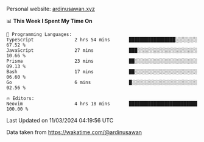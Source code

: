 Personal website: [ardinusawan.xyz](https://ardinusawan.xyz)

<!--START_SECTION:waka-->
📊 **This Week I Spent My Time On** 

```text
💬 Programming Languages: 
TypeScript               2 hrs 54 mins       █████████████████░░░░░░░░   67.52 % 
JavaScript               27 mins             ███░░░░░░░░░░░░░░░░░░░░░░   10.66 % 
Prisma                   23 mins             ██░░░░░░░░░░░░░░░░░░░░░░░   09.13 % 
Bash                     17 mins             ██░░░░░░░░░░░░░░░░░░░░░░░   06.60 % 
Go                       6 mins              █░░░░░░░░░░░░░░░░░░░░░░░░   02.56 % 

🔥 Editors: 
Neovim                   4 hrs 18 mins       █████████████████████████   100.00 % 
```


 Last Updated on 11/03/2024 04:19:56 UTC
<!--END_SECTION:waka-->
Data taken from https://wakatime.com/@ardinusawan
